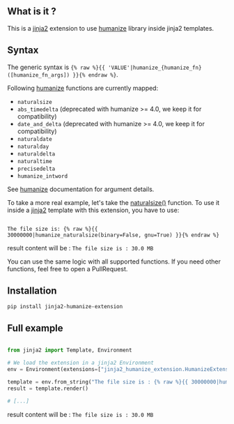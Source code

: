 ## What is it ?

This is a [jinja2](http://jinja.pocoo.org/) extension to use [humanize](https://python-humanize.readthedocs.io/) library inside jinja2 templates.

## Syntax

The generic syntax is `{% raw %}{{ 'VALUE'|humanize_{humanize_fn}([humanize_fn_args]) }}{% endraw %}`.

Following [humanize](https://python-humanize.readthedocs.io/) functions are currently mapped:

- `naturalsize`
- `abs_timedelta` (deprecated with humanize >= 4.0, we keep it for compatibility)
- `date_and_delta` (deprecated with humanize >= 4.0, we keep it for compatibility)
- `naturaldate`
- `naturalday`
- `naturaldelta`
- `naturaltime`
- `precisedelta`
- `humanize_intword`

See [humanize](https://python-humanize.readthedocs.io/) documentation for argument details.

To take a more real example, let's take the [naturalsize()](https://python-humanize.readthedocs.io/en/latest/filesize/) function. To use it inside a [jinja2](http://jinja.pocoo.org/) template with this extension, you
have to use:

```

The file size is: {% raw %}{{ 30000000|humanize_naturalsize(binary=False, gnu=True) }}{% endraw %}

```

result content will be : `The file size is : 30.0 MB`

You can use the same logic with all supported functions. If you need other functions, feel
free to open a PullRequest.

## Installation

```
pip install jinja2-humanize-extension
```

## Full example

```python

from jinja2 import Template, Environment

# We load the extension in a jinja2 Environment
env = Environment(extensions=["jinja2_humanize_extension.HumanizeExtension"])

template = env.from_string("The file size is : {% raw %}{{ 30000000|humanize_naturalsize() }}"){% endraw %}
result = template.render()

# [...]
```

result content will be : `The file size is : 30.0 MB`
